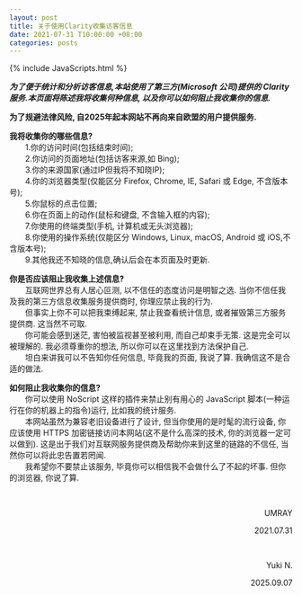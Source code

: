 ```yaml
---
layout: post
title: 关于使用Clarity收集访客信息
date: 2021-07-31 T10:00:00 +08:00
categories: posts
---
```


{% include JavaScripts.html %}

***为了便于统计和分析访客信息,本站使用了第三方(Microsoft 公司)提供的 Clarity 服务.本页面将陈述我将收集何种信息, 以及你可以如何阻止我收集你的信息.***  

**为了规避法律风险, 自2025年起本网站不再向来自欧盟的用户提供服务.**  

**我将收集你的哪些信息?**  
&emsp;&emsp;1.你的访问时间(包括结束时间);  
&emsp;&emsp;2.你访问的页面地址(包括访客来源,如 Bing);  
&emsp;&emsp;3.你的来源国家(通过IP但我将不知晓IP);  
&emsp;&emsp;4.你的浏览器类型(仅能区分 Firefox, Chrome, IE, Safari 或 Edge, 不含版本号);  
&emsp;&emsp;5.你鼠标的点击位置;  
&emsp;&emsp;6.你在页面上的动作(鼠标和键盘, 不含输入框的内容);  
&emsp;&emsp;7.你使用的终端类型(手机, 计算机或无头浏览器);  
&emsp;&emsp;8.你使用的操作系统(仅能区分 Windows, Linux, macOS, Android 或 iOS,不含版本号);  
&emsp;&emsp;9.其他我还不知晓的信息,确认后会在本页面及时更新.  

**你是否应该阻止我收集上述信息?**  
&emsp;&emsp;互联网世界总有人居心叵测, 以不信任的态度访问是明智之选. 当你不信任我及我的第三方信息收集服务提供商时, 你理应禁止我的行为.  
&emsp;&emsp;但事实上你不可以把我束缚起来, 禁止我查看统计信息, 或者摧毁第三方服务提供商. 这当然不可取.  
&emsp;&emsp;你可能会感到迷茫, 害怕被监视甚至被利用, 而自己却束手无策. 这是完全可以被理解的. 我必须尊重你的想法, 所以你可以在这里找到方法保护自己.  
&emsp;&emsp;坦白来讲我可以不告知你任何信息, 毕竟我的页面, 我说了算. 我确信这不是合适的做法.  

**如何阻止我收集你的信息?**  
&emsp;&emsp;你可以使用 NoScript 这样的插件来禁止别有用心的 JavaScript 脚本(一种运行在你的机器上的指令)运行, 比如我的统计服务.  
&emsp;&emsp;本网站虽然为兼容老旧设备进行了设计, 但当你使用的是时髦的流行设备, 你应该使用 HTTPS 加密链接访问本网站(这不是什么高深的技术, 你的浏览器一定可以做到). 这是出于我们对互联网服务提供商及帮助你来到这里的链路的不信任, 当然你可以将此忠告置若罔闻.  
&emsp;&emsp;我希望你不要禁止该服务, 毕竟你可以相信我不会做什么了不起的坏事. 但你的浏览器, 你说了算.  

&emsp;&emsp;  
<p align="right">UMRAY</p>
<p align="right">2021.07.31</p>

&emsp;&emsp;  
<p align="right">Yuki N.</p>
<p align="right">2025.09.07</p>
